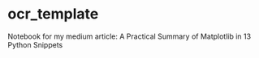 # ocr_template
Notebook for my medium article: A Practical Summary of Matplotlib in 13 Python Snippets
